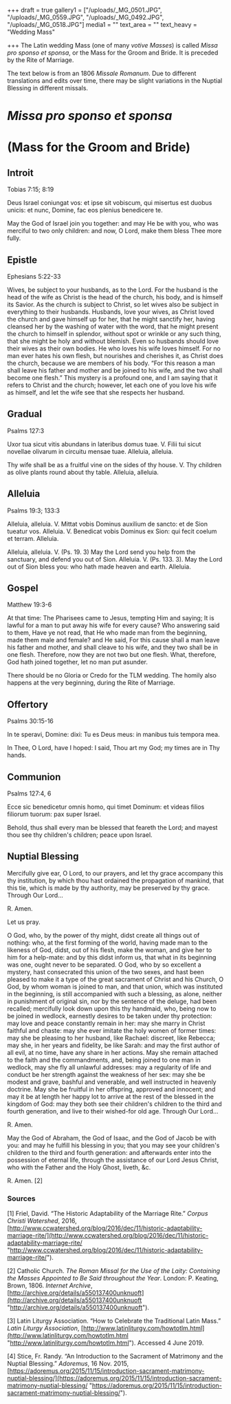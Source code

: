 +++
draft = true
gallery1 = ["/uploads/_MG_0501.JPG", "/uploads/_MG_0559.JPG", "/uploads/_MG_0492.JPG", "/uploads/_MG_0518.JPG"]
media1 = ""
text_area = ""
text_heavy = "Wedding Mass"

+++
The Latin wedding Mass (one of many _votive Masses_) is called _Missa pro sponso et sponsa_, or the Mass for the Groom and Bride. It is preceded by the Rite of Marriage.

The text below is from an 1806 _Missale Romanum_. Due to different translations and edits over time, there may be slight variations in the Nuptial Blessing in different missals.

# _Missa pro sponso et sponsa_

# (Mass for the Groom and Bride)

## Introit

Tobias 7:15; 8:19

Deus Israel coniungat vos: et ipse sit vobiscum, qui misertus est duobus unicis: et nunc, Domine, fac eos plenius benedicere te.

May the God of Israel join you together: and may He be with you, who was merciful to two only children: and now, O Lord, make them bless Thee more fully.

## Epistle

Ephesians 5:22-33

Wives, be subject to your husbands, as to the Lord.  For the husband is the head of the wife as Christ is the head of the church, his body, and is himself its Savior. As the church is subject to Christ, so let wives also be subject in everything to their husbands. Husbands, love your wives, as Christ loved the church and gave himself up for her, that he might sanctify her, having cleansed her by the washing of water with the word,  that he might present the church to himself in splendor, without spot or wrinkle or any such thing, that she might be holy and without blemish.  Even so husbands should love their wives as their own bodies. He who loves his wife loves himself. For no man ever hates his own flesh, but nourishes and cherishes it, as Christ does the church, because we are members of his body. “For this reason a man shall leave his father and mother and be joined to his wife, and the two shall become one flesh.” This mystery is a profound one, and I am saying that it refers to Christ and the church; however, let each one of you love his wife as himself, and let the wife see that she respects her husband.

## Gradual

Psalms 127:3

Uxor tua sicut vitis abundans in lateribus domus tuae. V. Filii tui sicut novellae olivarum in circuitu mensae tuae. Alleluia, alleluia.

Thy wife shall be as a fruitful vine on the sides of thy house. V. Thy children as olive plants round about thy table. Alleluia, alleluia.

## Alleluia

Psalms 19:3; 133:3

Alleluia, alleluia. V. Mittat vobis Dominus auxilium de sancto: et de Sion tueatur vos. Alleluia. V. Benedicat vobis Dominus ex Sion: qui fecit coelum et terram. Alleluia.

Alleluia, alleluia. V. (Ps. 19. 3) May the Lord send you help from the sanctuary, and defend you out of Sion. Alleluia. V. (Ps. 133. 3). May the Lord out of Sion bless you: who hath made heaven and earth. Alleluia.

## Gospel

Matthew 19:3-6

At that time: The Pharisees came to Jesus, tempting Him and saying; It is lawful for a man to put away his wife for every cause? Who answering said to them, Have ye not read, that He who made man from the beginning, made them male and female? and He said, For this cause shall a man leave his father and mother, and shall cleave to his wife, and they two shall be in one flesh. Therefore, now they are not two but one flesh. What, therefore, God hath joined together, let no man put asunder.

There should be no Gloria or Credo for the TLM wedding. The homily also happens at the very beginning, during the Rite of Marriage.

## Offertory

Psalms 30:15-16

In te speravi, Domine: dixi: Tu es Deus meus: in manibus tuis tempora mea.

In Thee, O Lord, have I hoped: I said, Thou art my God; my times are in Thy hands.

## Communion

Psalms 127:4, 6

Ecce sic benedicetur omnis homo, qui timet Dominum: et videas filios filiorum tuorum: pax super Israel.

Behold, thus shall every man be blessed that feareth the Lord; and mayest thou see thy children's children; peace upon Israel.

## Nuptial Blessing

Mercifully give ear, O Lord, to our prayers, and let thy grace accompany this thy institution, by which thou hast ordained the propagation of mankind, that this tie, which is made by thy authority, may be preserved by thy grace. Through Our Lord...

R. Amen.

Let us pray.

O God, who, by the power of thy might, didst create all things out of nothing: who, at the first forming of the world, having made man to the likeness of God, didst, out of his flesh, make the woman, and give her to him for a help-mate: and by this didst inform us, that what in its beginning was one, ought never to be separated. O God, who by so excellent a mystery, hast consecrated this union of the two sexes, and hast been pleased to make it a type of the great sacrament of Christ and his Church, O God, by whom woman is joined to man, and that union, which was instituted in the beginning, is still accompanied with such a blessing, as alone, neither in punishment of original sin, nor by the sentence of the deluge, had been recalled; mercifully look down upon this thy handmaid, who, being now to be joined in wedlock, earnestly desires to be taken under thy protection: may love and peace constantly remain in her: may she marry in Christ faithful and chaste: may she ever imitate the holy women of former times: may she be pleasing to her husband, like Rachael: discreet, like Rebecca; may she, in her years and fidelity, be like Sarah: and may the first author of all evil, at no time, have any share in her actions. May she remain attached to the faith and the commandments, and, being joined to one man in wedlock, may she fly all unlawful addresses: may a regularity of life and conduct be her strength against the weakness of her sex: may she be modest and grave, bashful and venerable, and well instructed in heavenly doctrine. May she be fruitful in her offspring, approved and innocent; and may it be at length her happy lot to arrive at the rest of the blessed in the kingdom of God: may they both see their children's children to the third and fourth generation, and live to their wished-for old age. Through Our Lord...

R. Amen.

May the God of Abraham, the God of Isaac, and the God of Jacob be with you: and may he fulfill his blessing in you; that you may see your children's children to the third and fourth generation: and afterwards enter into the possession of eternal life, through the assistance of our Lord Jesus Christ, who with the Father and the Holy Ghost, liveth, &c.

R. Amen. \[2\]

### Sources

\[1\] Friel, David. “The Historic Adaptability of the Marriage Rite.” _Corpus Christi Watershed_, 2016, [http://www.ccwatershed.org/blog/2016/dec/11/historic-adaptability-marriage-rite/](http://www.ccwatershed.org/blog/2016/dec/11/historic-adaptability-marriage-rite/ "http://www.ccwatershed.org/blog/2016/dec/11/historic-adaptability-marriage-rite/").

\[2\] Catholic Church. _The Roman Missal for the Use of the Laity: Containing the Masses Appointed to Be Said throughout the Year_. London: P. Keating, Brown, 1806. _Internet Archive_, [http://archive.org/details/a550137400unknuoft](http://archive.org/details/a550137400unknuoft "http://archive.org/details/a550137400unknuoft").

\[3\] Latin Liturgy Association. “How to Celebrate the Traditional Latin Mass.” _Latin Liturgy Association_, [http://www.latinliturgy.com/howtotlm.html](http://www.latinliturgy.com/howtotlm.html "http://www.latinliturgy.com/howtotlm.html"). Accessed 4 June 2019.

\[4\] Stice, Fr. Randy. “An Introduction to the Sacrament of Matrimony and the Nuptial Blessing.” _Adoremus_, 16 Nov. 2015, [https://adoremus.org/2015/11/15/introduction-sacrament-matrimony-nuptial-blessing/](https://adoremus.org/2015/11/15/introduction-sacrament-matrimony-nuptial-blessing/ "https://adoremus.org/2015/11/15/introduction-sacrament-matrimony-nuptial-blessing/").